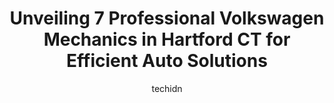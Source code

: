 ---
layout: ampstory
image: https://images.unsplash.com/photo-1618863099278-75222d755814?ixlib=rb-4.0.3&ixid=MnwxMjA3fDB8MHxwaG90by1wYWdlfHx8fGVufDB8fHx8&auto=format&fit=crop&w=640&h=853&q=80
author: techidn
featured: false
description: Searching for the finest Volkswagen Mechanic in Hartford CT, USA? Look no further than the 7 best Volkswagen Mechanic in the area, where youll find a team of highly qualified professionals 
title: Unveiling 7 Professional Volkswagen Mechanics in Hartford CT for Efficient Auto Solutions
cover:
   title: Unveiling 7 Professional Volkswagen Mechanics in Hartford CT for Efficient Auto Solutions
   subtitle: Rickpate
   background: https://images.unsplash.com/photo-1618863099278-75222d755814?ixlib=rb-4.0.3&ixid=MnwxMjA3fDB8MHxwaG90by1wYWdlfHx8fGVufDB8fHx8&auto=format&fit=crop&w=640&h=853&q=80

pages: 
 - layout: thirds
   top: <h1>#1 AAMCO of East Hartford, CT</h1>
   bottom: "<p>Had a major issue, needed my engine replaced. I was hesitant this being the first time I had to bring a car to a shop for repairs ever. Sam and the whole crew were extrem</p>"
   background: https://www.knot35.com/toplist/wp-content/uploads/2023/06/best-volkswagen-mechanic-1-in-hartford-ct-1685840021.jpeg
   backgroundblur: true
 - layout: thirds
   top: <h1>#2 VW of Hartford</h1>
   bottom: "<p>133 Leibert Rd, Hartford, CT 06120, United States</p>"
   background: https://www.knot35.com/toplist/wp-content/uploads/2023/06/best-volkswagen-mechanic-2-in-hartford-ct-1685840022.jpeg
   cta:
      link: https://www.knot35.com/toplist/unveiling-7-professional-volkswagen-mechanics-in-hartford-ct-for-efficient-auto-solutions/
      text: Unveiling 7 Professional Volkswagen Mechanics in Hartford CT for Efficient Auto Solutions
 - layout: thirds
   top: <h1>#3 Roggis Auto Service</h1>
   bottom: "<p>278 Hudson St, Hartford, CT 06106, United States</p>"
   background: https://www.knot35.com/toplist/wp-content/uploads/2023/06/best-volkswagen-mechanic-3-in-hartford-ct-1685840022.jpeg
   cta:
      link: https://www.knot35.com/toplist/unveiling-7-professional-volkswagen-mechanics-in-hartford-ct-for-efficient-auto-solutions/
      text: Unveiling 7 Professional Volkswagen Mechanics in Hartford CT for Efficient Auto Solutions
 - layout: thirds
   top: <h1>#4 T & J Auto Body</h1>
   bottom: "<p>36 Jencks St, East Hartford, CT 06108, United States</p>"
   background: https://plus.unsplash.com/premium_photo-1664640458616-3c74f8cb4589?ixlib=rb-4.0.3&ixid=MnwxMjA3fDB8MHxwaG90by1wYWdlfHx8fGVufDB8fHx8&auto=format&fit=crop&w=640&h=853&q=80
   cta:
      link: https://www.knot35.com/toplist/unveiling-7-professional-volkswagen-mechanics-in-hartford-ct-for-efficient-auto-solutions/
      text: Unveiling 7 Professional Volkswagen Mechanics in Hartford CT for Efficient Auto Solutions
 - layout: thirds
   top: <h1>#5 Capitol Automotive LLC</h1>
   bottom: "<p>971 Capitol Ave, Hartford, CT 06106, United States</p>"
   background: https://images.unsplash.com/photo-1533735380053-eb8d0759b24a?ixlib=rb-4.0.3&ixid=MnwxMjA3fDB8MHxwaG90by1wYWdlfHx8fGVufDB8fHx8&auto=format&fit=crop&w=640&h=853&q=80
   cta:
      link: https://www.knot35.com/toplist/unveiling-7-professional-volkswagen-mechanics-in-hartford-ct-for-efficient-auto-solutions/
      text: Unveiling 7 Professional Volkswagen Mechanics in Hartford CT for Efficient Auto Solutions
 - layout: thirds
   top: <h1>#6 B & S Automotive Inc.</h1>
   bottom: "<p>127 Meadow St, Hartford, CT 06114, United States</p>"
   background: https://images.unsplash.com/photo-1527066579998-dbbae57f45ce?ixlib=rb-4.0.3&ixid=MnwxMjA3fDB8MHxwaG90by1wYWdlfHx8fGVufDB8fHx8&auto=format&fit=crop&w=640&h=853&q=80
   cta:
      link: https://www.knot35.com/toplist/unveiling-7-professional-volkswagen-mechanics-in-hartford-ct-for-efficient-auto-solutions/
      text: Unveiling 7 Professional Volkswagen Mechanics in Hartford CT for Efficient Auto Solutions
 - layout: thirds
   top: <h1>#7 International Auto Service Center</h1>
   bottom: "<p>16 South St, West Hartford, CT 06110, United States</p>"
   background: https://images.unsplash.com/photo-1518640467707-6811f4a6ab73?ixlib=rb-4.0.3&ixid=MnwxMjA3fDB8MHxwaG90by1wYWdlfHx8fGVufDB8fHx8&auto=format&fit=crop&w=640&h=853&q=80
   cta:
      link: https://www.knot35.com/toplist/unveiling-7-professional-volkswagen-mechanics-in-hartford-ct-for-efficient-auto-solutions/
      text: Unveiling 7 Professional Volkswagen Mechanics in Hartford CT for Efficient Auto Solutions
 - layout: thirds
   middle: Continue reading...
   background: https://images.unsplash.com/photo-1614648718611-0635f29016cb?ixlib=rb-4.0.3&ixid=MnwxMjA3fDB8MHxwaG90by1wYWdlfHx8fGVufDB8fHx8&auto=format&fit=crop&w=640&h=853&q=80
   cta:
      link: https://www.knot35.com/toplist/unveiling-7-professional-volkswagen-mechanics-in-hartford-ct-for-efficient-auto-solutions/
      text: Unveiling 7 Professional Volkswagen Mechanics in Hartford CT for Efficient Auto Solutions
      
---